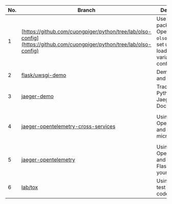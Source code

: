 |No.|Branch|Description| Tag                                                             |
|-|-|-|-----------------------------------------------------------------|
|1|[https://github.com/cuongpiger/python/tree/lab/olso-config](https://github.com/cuongpiger/python/tree/lab/olso-config)|Use the package OpenStack `olso-config` to set up and load env variables from config file| `olso-config`, `python`, `lab`                                  |
|2|[flask/uwsgi-demo](https://github.com/cuongpiger/python/tree/flask/uwsgi-demo)|Demo for Flask and uWSGI| `flask`, `uwsgi`                                                |
|3|[jaeger-demo](https://github.com/cuongpiger/python/tree/jaeger-demo)|Tracing in Python with Jaeger and Docker| `jaeger`, `docker`, `tracing`                                   |
|4|[jaeger-opentelemetry-cross-services](https://github.com/cuongpiger/python/tree/jaeger-opentelemetry-cross-services)|Using OpenTelemetry and Jaeger in microservices| `jaeger`, `opentelemetry`, `microservices`, `docker`, `tracing` |
|5|[jaeger-opentelemetry](https://github.com/cuongpiger/python/tree/jaeger-opentelemetry)|Using OpenTelemetry and Jaeger, Flask to trace your requests| `jaeger`, `opentelemetry`, `tracing`, `flask`, `docker`         |
|6|[lab/tox](https://github.com/cuongpiger/python/tree/lab/tox)|Using `tox` to test Python code| `tox`, `pytest`                                                  |
